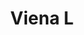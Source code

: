 ---
title: Viena L
date: 
draft: false

# descripcion
description : Aro de plata con piedra cubic

materials: Plata 925

color: Multicolor

dimensions: 1cm

code: 01-16-0298

type: "Aros"

categories: []

price: $2.170,00

# Images
# first image will be shown in the product page
images:
  # - image: "images/path_to_image"
  # La ubicacion de las imagenes es imagenes/Aros/Aros.Cubic/01-16-0298-viena-l
  - image: "./images/aros/cubic/01-16-0298-flor-grande_a.JPG"
  - image: "./images/aros/cubic/01-16-0298-flor-grande_b.JPG"
---